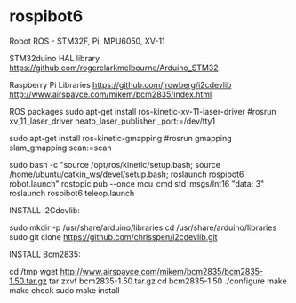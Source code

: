 # rospibot6
Robot ROS - STM32F, Pi, MPU6050, XV-11

STM32duino HAL library
https://github.com/rogerclarkmelbourne/Arduino_STM32

Raspberry Pi Libraries
https://github.com/jrowberg/i2cdevlib
http://www.airspayce.com/mikem/bcm2835/index.html

ROS packages
sudo apt-get install ros-kinetic-xv-11-laser-driver
#rosrun xv_11_laser_driver neato_laser_publisher _port:=/dev/tty1

sudo apt-get install ros-kinetic-gmapping
#rosrun gmapping slam_gmapping scan:=scan

sudo bash -c "source /opt/ros/kinetic/setup.bash; source /home/ubuntu/catkin_ws/devel/setup.bash; roslaunch rospibot6 robot.launch"
rostopic pub --once mcu_cmd std_msgs/Int16 "data: 3"
roslaunch rospibot6 teleop.launch


INSTALL I2Cdevlib:

sudo mkdir -p /usr/share/arduino/libraries
cd /usr/share/arduino/libraries
sudo git clone https://github.com/chrisspen/i2cdevlib.git

INSTALL Bcm2835:

cd /tmp
wget http://www.airspayce.com/mikem/bcm2835/bcm2835-1.50.tar.gz
tar zxvf bcm2835-1.50.tar.gz
cd bcm2835-1.50
./configure
make
make check
sudo make install
